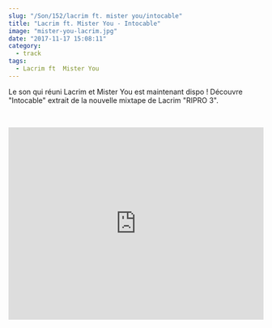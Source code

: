 ```yaml
--- 
slug: "/Son/152/lacrim ft. mister you/intocable"
title: "Lacrim ft. Mister You - Intocable"
image: "mister-you-lacrim.jpg"
date: "2017-11-17 15:08:11"
category:
  - track
tags:
  - Lacrim ft  Mister You
---
```

<p>Le son qui réuni Lacrim et Mister You est maintenant dispo ! Découvre "Intocable" extrait de la nouvelle mixtape de Lacrim "RIPRO 3".</p><br/><p><iframe src="https://open.spotify.com/embed/track/6f035MsUWVN5khFQN4nqTB"
              width="100%" height="380" frameborder="0" allowtransparency="true"></iframe></p>